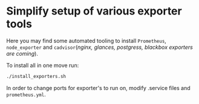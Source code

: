 # Simplify setup of various exporter tools

Here you may find some automated tooling to install `Prometheus`, `node_exporter` and `cadvisor`(*nginx, glances, postgress, blackbox exporters are coming*).

To install all in one move run:

```bash
./install_exporters.sh
```

In order to change ports for exporter's to run on, modify .service files and `prometheus.yml`.

